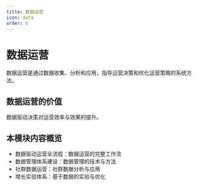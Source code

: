 ```yaml
---
title: 数据运营
icon: data
order: 6
---
```


# 数据运营

数据运营是通过数据收集、分析和应用，指导运营决策和优化运营策略的系统方法。

## 数据运营的价值

数据驱动决策对运营效率与效果的提升。

## 本模块内容概览

- 数据驱动运营全流程：数据运营的完整工作流
- 数据管理体系建设：数据管理的技术与方法
- 社群数据运营：社群数据分析与应用
- 增长实验体系：基于数据的实验与优化

